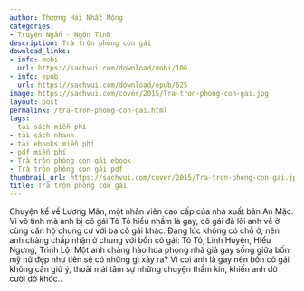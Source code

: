```yaml
---
author: Thương Hải Nhất Mộng
categories:
- Truyện Ngắn - Ngôn Tình
description: Trà trộn phòng con gái
download_links:
- info: mobi
  url: https://sachvui.com/download/mobi/106
- info: epub
  url: https://sachvui.com/download/epub/625
image: https://sachvui.com/cover/2015/Tra-tron-phong-con-gai.jpg
layout: post
permalink: /tra-tron-phong-con-gai.html
tags:
- tải sách miễn phí
- tải sách nhanh
- tải ebooks miễn phí
- pdf miễn phí
- Trà trộn phòng con gái ebook
- Trà trộn phòng con gái pdf
thumbnail_url: https://sachvui.com/cover/2015/Tra-tron-phong-con-gai.jpg
title: Trà trộn phòng con gái
---
```


 <div class="item-desc text-justify"> Chuyện kể về Lương Mân, một nhân viên cao cấp của nhà xuất bản An Mặc. Vì vô tình mà anh bị cô gái Tô Tô hiểu nhầm là gay, cô gái đã lôi anh về ở cùng căn hộ chung cư với ba cô gái khác. Đang lúc không có chỗ ở, nên anh chàng chấp nhận ở chung với bốn cô gái: Tô Tô, Linh Huyên, Hiểu Ngưng, Trình Lộ. Một anh chàng hào hoa phong nhã giả gay sống giữa bốn mỹ nữ đẹp như tiên sẽ có những gì xảy ra? Vì coi anh là gay nên bốn cô gái không cần giữ ý, thoải mái tâm sự những chuyện thầm kín, khiến anh dở cười dở khóc.. </div>